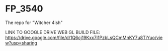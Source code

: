 # FP_3540
The repo for "Witcher 4ish"

LINK TO GOOGLE DRIVE WEB GL BUILD FILE: https://drive.google.com/file/d/1Q6cj19Kxx7i1PzbLsQCmMnKY7u8TiYuo/view?usp=sharing
